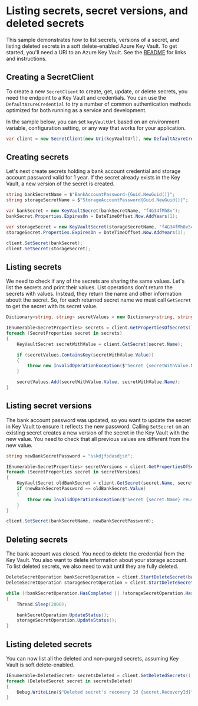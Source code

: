# Listing secrets, secret versions, and deleted secrets

This sample demonstrates how to list secrets, versions of a secret, and listing deleted secrets in a soft delete-enabled Azure Key Vault.
To get started, you'll need a URI to an Azure Key Vault. See the [README](../README.md) for links and instructions.

## Creating a SecretClient

To create a new `SecretClient` to create, get, update, or delete secrets, you need the endpoint to a Key Vault and credentials.
You can use the `DefaultAzureCredential` to try a number of common authentication methods optimized for both running as a service and development.

In the sample below, you can set `keyVaultUrl` based on an environment variable, configuration setting, or any way that works for your application.

```C# Snippet:SecretsSample3SecretClient
var client = new SecretClient(new Uri(keyVaultUrl), new DefaultAzureCredential());
```

## Creating secrets

Let's next create secrets holding a bank account credential and storage account password valid for 1 year.
If the secret already exists in the Key Vault, a new version of the secret is created.

```C# Snippet:SecretsSample3CreateSecret
string bankSecretName = $"BankAccountPassword-{Guid.NewGuid()}";
string storageSecretName = $"StorageAccountPassword{Guid.NewGuid()}";

var bankSecret = new KeyVaultSecret(bankSecretName, "f4G34fMh8v");
bankSecret.Properties.ExpiresOn = DateTimeOffset.Now.AddYears(1);

var storageSecret = new KeyVaultSecret(storageSecretName, "f4G34fMh8v547");
storageSecret.Properties.ExpiresOn = DateTimeOffset.Now.AddYears(1);

client.SetSecret(bankSecret);
client.SetSecret(storageSecret);
```

## Listing secrets

We need to check if any of the secrets are sharing the same values. Let's list the secrets and print their values.
List operations don't return the secrets with values. Instead, they return the name and other information aboutt the secret.
So, for each returned secret name we must call `GetSecret` to get the secret with its secret value.

```C# Snippet:SecretsSample3ListSecrets
Dictionary<string, string> secretValues = new Dictionary<string, string>();

IEnumerable<SecretProperties> secrets = client.GetPropertiesOfSecrets();
foreach (SecretProperties secret in secrets)
{
    KeyVaultSecret secretWithValue = client.GetSecret(secret.Name);

    if (secretValues.ContainsKey(secretWithValue.Value))
    {
        throw new InvalidOperationException($"Secret {secretWithValue.Name} shares a value with secret {secretValues[secretWithValue.Value]}");
    }

    secretValues.Add(secretWithValue.Value, secretWithValue.Name);
}
```

## Listing secret versions

The bank account password was updated, so you want to update the secret in Key Vault to ensure it reflects the new password.
Calling `SetSecret` on an existing secret creates a new version of the secret in the Key Vault with the new value.
You need to check that all previous values are different from the new value.

```C# Snippet:SecretsSample3ListSecretVersions
string newBankSecretPassword = "sskdjfsdasdjsd";

IEnumerable<SecretProperties> secretVersions = client.GetPropertiesOfSecretVersions(bankSecretName);
foreach (SecretProperties secret in secretVersions)
{
    KeyVaultSecret oldBankSecret = client.GetSecret(secret.Name, secret.Version);
    if (newBankSecretPassword == oldBankSecret.Value)
    {
        throw new InvalidOperationException($"Secret {secret.Name} reuses a password");
    }
}

client.SetSecret(bankSecretName, newBankSecretPassword);
```

## Deleting secrets

The bank account was closed. You need to delete the credential from the Key Vault.
You also want to delete information about your storage account.
To list deleted secrets, we also need to wait until they are fully deleted.

```C# Snippet:SecretsSample3DeleteSecrets
DeleteSecretOperation bankSecretOperation = client.StartDeleteSecret(bankSecretName);
DeleteSecretOperation storageSecretOperation = client.StartDeleteSecret(storageSecretName);

while (!bankSecretOperation.HasCompleted || !storageSecretOperation.HasCompleted)
{
    Thread.Sleep(2000);

    bankSecretOperation.UpdateStatus();
    storageSecretOperation.UpdateStatus();
}
```

## Listing deleted secrets

You can now list all the deleted and non-purged secrets, assuming Key Vault is soft delete-enabled.

```C# Snippet:SecretsSample3ListDeletedSecrets
IEnumerable<DeletedSecret> secretsDeleted = client.GetDeletedSecrets();
foreach (DeletedSecret secret in secretsDeleted)
{
    Debug.WriteLine($"Deleted secret's recovery Id {secret.RecoveryId}");
}
```
